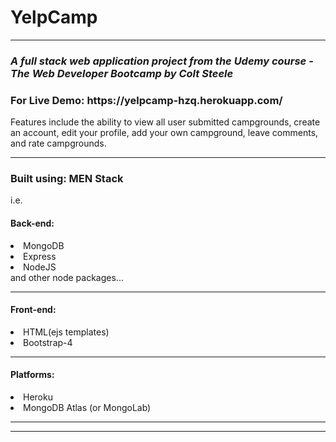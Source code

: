 <h1>YelpCamp</h1>
<hr>
<h3><em>A full stack web application project from the Udemy course - The Web Developer Bootcamp by Colt Steele</em></h3>
<h3>For Live Demo: <strong>https://yelpcamp-hzq.herokuapp.com/</strong> </h3>

<p>Features include the ability to view all user submitted campgrounds, create an account, edit your profile, add your own campground, leave comments, and rate campgrounds.</p>
<hr>
<h3>Built using: MEN Stack</h3>
i.e.
<h4>Back-end:</h4>
<li>MongoDB</li>
<li>Express</li>
<li>NodeJS</li>
and other node packages...
<hr>
<h4>Front-end:</h4>
<li>HTML(ejs templates)</li>
<li>Bootstrap-4</li>
<hr>
<h4>Platforms:</h4>
<li>Heroku</li>
<li>MongoDB Atlas (or MongoLab)</li>

<hr>
<hr>
